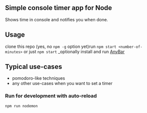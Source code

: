 ## Simple console timer app for Node
Shows time in console and notifies you when done.

## Usage
clone this repo (yes, no `npm -g` option yet)run `npm start <number-of-minutes>` or just `npm start`
_optionally install and run [AnyBar](https://github.com/tonsky/AnyBar)

## Typical use-cases
* pomodoro-like techniques
* any other use-cases when you want to set a timer

### Run for development with auto-reload
`npm run nodemon`
